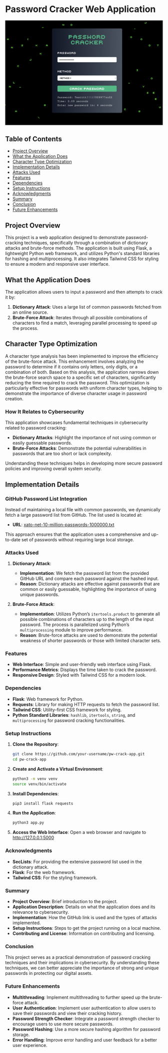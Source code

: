 # Password Cracker Web Application

![Password Crack](/public/images/img.png "Matrix Style")

## Table of Contents

- [Project Overview](#project-overview)
- [What the Application Does](#what-the-application-does)
- [Character Type Optimization](#character-type-optimization)
- [Implementation Details](#implementation-details)
- [Attacks Used](#attacks-used)
- [Features](#features)
- [Dependencies](#dependencies)
- [Setup Instructions](#setup-instructions)
- [Acknowledgments](#acknowledgments)
- [Summary](#summary)
- [Conclusion](#conclusion)
- [Future Enhancements](#future-enhancements)

## Project Overview

This project is a web application designed to demonstrate password-cracking techniques, specifically through a combination of dictionary attacks and brute-force methods. The application is built using Flask, a lightweight Python web framework, and utilizes Python's standard libraries for hashing and multiprocessing. It also integrates Tailwind CSS for styling to ensure a modern and responsive user interface.

## What the Application Does

The application allows users to input a password and then attempts to crack it by:

1. **Dictionary Attack**: Uses a large list of common passwords fetched from an online source.
2. **Brute-Force Attack**: Iterates through all possible combinations of characters to find a match, leveraging parallel processing to speed up the process.

## Character Type Optimization

A character type analysis has been implemented to improve the efficiency of the brute-force attack. This enhancement involves analyzing the password to determine if it contains only letters, only digits, or a combination of both. Based on this analysis, the application narrows down the brute-force search space to a specific set of characters, significantly reducing the time required to crack the password. This optimization is particularly effective for passwords with uniform character types, helping to demonstrate the importance of diverse character usage in password creation.

### How It Relates to Cybersecurity

This application showcases fundamental techniques in cybersecurity related to password cracking:

- **Dictionary Attacks**: Highlight the importance of not using common or easily guessable passwords.
- **Brute-Force Attacks**: Demonstrate the potential vulnerabilities in passwords that are too short or lack complexity.

Understanding these techniques helps in developing more secure password policies and improving overall system security.

## Implementation Details

### GitHub Password List Integration

Instead of maintaining a local file with common passwords, we dynamically fetch a large password list from GitHub. The list used is located at:

- **URL**: [xato-net-10-million-passwords-1000000.txt](https://raw.githubusercontent.com/danielmiessler/SecLists/master/Passwords/xato-net-10-million-passwords-1000000.txt)

This approach ensures that the application uses a comprehensive and up-to-date set of passwords without requiring large local storage.

### Attacks Used

1. **Dictionary Attack**:

   - **Implementation**: We fetch the password list from the provided GitHub URL and compare each password against the hashed input.
   - **Reason**: Dictionary attacks are effective against passwords that are common or easily guessable, highlighting the importance of using unique passwords.

2. **Brute-Force Attack**:
   - **Implementation**: Utilizes Python’s `itertools.product` to generate all possible combinations of characters up to the length of the input password. The process is parallelized using Python’s `multiprocessing` module to improve performance.
   - **Reason**: Brute-force attacks are used to demonstrate the potential weakness of shorter passwords or those with limited character sets.

### Features

- **Web Interface**: Simple and user-friendly web interface using Flask.
- **Performance Metrics**: Displays the time taken to crack the password.
- **Responsive Design**: Styled with Tailwind CSS for a modern look.

### Dependencies

- **Flask**: Web framework for Python.
- **Requests**: Library for making HTTP requests to fetch the password list.
- **Tailwind CSS**: Utility-first CSS framework for styling.
- **Python Standard Libraries**: `hashlib`, `itertools`, `string`, and `multiprocessing` for password cracking functionalities.

### Setup Instructions

1. **Clone the Repository**:
   ```bash
   git clone https://github.com/your-username/pw-crack-app.git
   cd pw-crack-app
   ```
2. **Create and Activate a Virtual Environment**:
   ```bash
   python3 -m venv venv
   source venv/bin/activate
   ```
3. **Install Dependencies**:
   ```bash
   pip3 install flask requests
   ```
4. **Run the Application**:
   ```bash
   python3 app.py
   ```
5. **Access the Web Interface**:
   Open a web browser and navigate to http://127.0.0.1:5000

### Acknowledgments

- **SecLists**: For providing the extensive password list used in the dictionary attack.
- **Flask**: For the web framework.
- **Tailwind CSS**: For the styling framework.

### Summary

- **Project Overview**: Brief introduction to the project.
- **Application Description**: Details on what the application does and its relevance to cybersecurity.
- **Implementation**: How the GitHub link is used and the types of attacks implemented.
- **Setup Instructions**: Steps to get the project running on a local machine.
- **Contributing and License**: Information on contributing and licensing.

### Conclusion

This project serves as a practical demonstration of password cracking techniques and their implications in cybersecurity. By understanding these techniques, we can better appreciate the importance of strong and unique passwords in protecting our digital assets.

### Future Enhancements

- **Multithreading**: Implement multithreading to further speed up the brute-force attack.
- **User Authentication**: Implement user authentication to allow users to save their passwords and view their cracking history.
- **Password Strength Checker**: Integrate a password strength checker to encourage users to use more secure passwords.
- **Password Hashing**: Use a more secure hashing algorithm for password storage.
- **Error Handling**: Improve error handling and user feedback for a better user experience.
